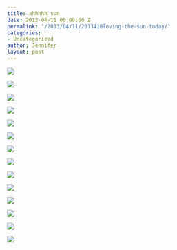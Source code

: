 ```yaml
---
title: ahhhhh sun
date: 2013-04-11 00:00:00 Z
permalink: "/2013/04/11/2013410loving-the-sun-today/"
categories:
- Uncategorized
author: Jennifer
layout: post
---
```


<div class="image-gallery-wrapper">
  <p>
    <img src="/assets/images/ahhhhh-sun/2013-04-10+16.20.37.jpg" />
  </p>

  <p>
    <img src="/assets/images/ahhhhh-sun/2013-04-10+16.26.16.jpg" />
  </p>

  <p>
    <img src="/assets/images/ahhhhh-sun/2013-04-10+16.27.46.jpg" />
  </p>

  <p>
    <img src="/assets/images/ahhhhh-sun/2013-04-10+16.26.37.jpg" />
  </p>

  <p>
    <img src="/assets/images/ahhhhh-sun/2013-04-10+16.20.32.jpg" />
  </p>

  <p>
    <img src="/assets/images/ahhhhh-sun/2013-04-10+16.25.48.jpg" />
  </p>

  <p>
    <img src="/assets/images/ahhhhh-sun/2013-04-10+16.26.19.jpg" />
  </p>

  <p>
    <img src="/assets/images/ahhhhh-sun/2013-04-10+16.26.33.jpg" />
  </p>

  <p>
    <img src="/assets/images/ahhhhh-sun/2013-04-10+16.26.49.jpg" />
  </p>

  <p>
    <img src="/assets/images/ahhhhh-sun/2013-04-10+16.53.42.jpg" />
  </p>

  <p>
    <img src="/assets/images/ahhhhh-sun/2013-04-10+16.53.47.jpg" />
  </p>

  <p>
    <img src="/assets/images/ahhhhh-sun/2013-04-10+16.53.52.jpg" />
  </p>

  <p>
    <img src="/assets/images/ahhhhh-sun/2013-04-10+16.56.29.jpg" />
  </p>

  <p>
    <img src="/assets/images/ahhhhh-sun/2013-04-10+16.53.27.jpg" />
  </p>
</div>

